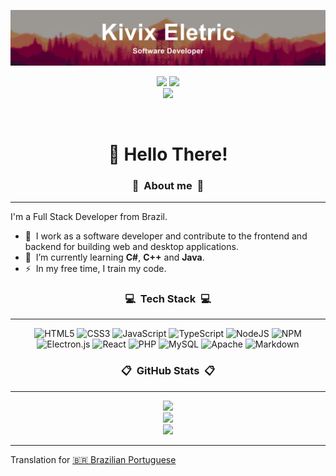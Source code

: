 ![Banner](./images/banner.png)

<div align="center">
  <img src="https://visitor-counter-badge.vercel.app/api/KivixEletric/visitor-counter-badge?style=flat-square">
  <img src="https://img.shields.io/github/sponsors/KivixEletric?style=flat-square&color=5c5866&labelColor=2b2930">
  </br>

  <a href="https://youtube.com/channel/UCuvVXZfb8GmJkbvHzWu-MGA" title="YouTube">
    <img src="https://img.shields.io/badge/YouTube-%23FF0000.svg?logo=YouTube&logoColor=white&style=for-the-badge">
  </a>

  </br><h1 style="border-bottom: none">👋 Hello There!</h1>
</div>


<h3 align="center">📜 &nbsp;<strong>About me</strong>&nbsp; 📜</h3>

---

I'm a Full Stack Developer from Brazil.

- 🔭 &nbsp;I work as a software developer and contribute to the frontend and backend for building web and desktop applications.
- 🌱 &nbsp;I’m currently learning **C#**, **C++** and **Java**.
- ⚡ &nbsp;In my free time, I train my code.


<h3 align="center">💻 &nbsp;<strong>Tech Stack</strong>&nbsp; 💻</h3>

---

<div align="center">

 ![HTML5](https://img.shields.io/badge/html5-%2320232a.svg?style=for-the-badge&logo=html5&logoColor=%23E34F26) 
 ![CSS3](https://img.shields.io/badge/css3-%2320232a.svg?style=for-the-badge&logo=css3&logoColor=%231572B6)
 ![JavaScript](https://img.shields.io/badge/javascript-%2320232a.svg?style=for-the-badge&logo=javascript&logoColor=%23F7DF1E)
 ![TypeScript](https://img.shields.io/badge/typescript-%2320232a.svg?style=for-the-badge&logo=typescript&logoColor=%23007ACC)
 ![NodeJS](https://img.shields.io/badge/node.js-%2320232a?style=for-the-badge&logo=node.js&logoColor=6DA55F)
 ![NPM](https://img.shields.io/badge/NPM-%2320232a.svg?style=for-the-badge&logo=npm&logoColor=white)
 ![Electron.js](https://img.shields.io/badge/Electron-%2320232a?style=for-the-badge&logo=Electron&logoColor=%2361DAFB)
 ![React](https://img.shields.io/badge/react-%2320232a.svg?style=for-the-badge&logo=react&logoColor=%2361DAFB)
 ![PHP](https://img.shields.io/badge/php-%2320232a.svg?style=for-the-badge&logo=php&logoColor=%23777BB4)
 ![MySQL](https://img.shields.io/badge/mysql-%2320232a.svg?style=for-the-badge&logo=mysql&logoColor=%23777BB4)
 ![Apache](https://img.shields.io/badge/apache-%2320232a.svg?style=for-the-badge&logo=apache&logoColor=%23D42029)
 ![Markdown](https://img.shields.io/badge/markdown-%2320232a.svg?style=for-the-badge&logo=markdown&logoColor=white)

</div>


<h3 align="center">📋 &nbsp;<strong>GitHub Stats</strong>&nbsp; 📋</h3>

---

<div align="center">
  <img src="https://github-readme-stats.vercel.app/api?username=KivixEletric&theme=radical&hide_border=true&include_all_commits=false&count_private=false"><br/>
  <img src="https://github-readme-streak-stats.herokuapp.com/?user=KivixEletric&theme=radical&hide_border=true"><br/>
  <img src="https://github-readme-stats.vercel.app/api/top-langs/?username=KivixEletric&theme=radical&hide_border=true&include_all_commits=false&count_private=false&layout=compact">
</div>

---
Translation for [🇧🇷 Brazilian Portuguese](./README.pt_br.md)
